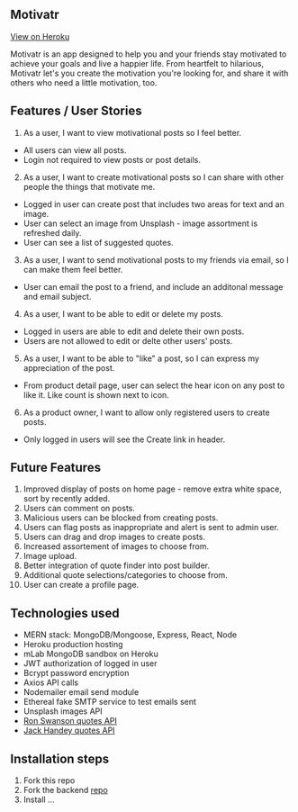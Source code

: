 ## Motivatr

[View on Heroku](https://ehl-motivatr.herokuapp.com)

Motivatr is an app designed to help you and your friends stay motivated to achieve your goals and live a happier life. From heartfelt to hilarious, Motivatr let's you create the motivation you're looking for, and share it with others who need a little motivation, too.

## Features / User Stories

1. As a user, I want to view motivational posts so I feel better.

- All users can view all posts.
- Login not required to view posts or post details.

2. As a user, I want to create motivational posts so I can share with other people the things that motivate me.

- Logged in user can create post that includes two areas for text and an image.
- User can select an image from Unsplash - image assortment is refreshed daily.
- User can see a list of suggested quotes.

3. As a user, I want to send motivational posts to my friends via email, so I can make them feel better.

- User can email the post to a friend, and include an additonal message and email subject.

4. As a user, I want to be able to edit or delete my posts.

- Logged in users are able to edit and delete their own posts.
- Users are not allowed to edit or delte other users' posts.

5. As a user, I want to be able to "like" a post, so I can express my appreciation of the post.

- From product detail page, user can select the hear icon on any post to like it. Like count is shown next to icon.

6. As a product owner, I want to allow only registered users to create posts.

- Only logged in users will see the Create link in header.

## Future Features

1. Improved display of posts on home page - remove extra white space, sort by recently added.
2. Users can comment on posts.
3. Malicious users can be blocked from creating posts.
4. Users can flag posts as inappropriate and alert is sent to admin user.
5. Users can drag and drop images to create posts.
6. Increased assortement of images to choose from.
7. Image upload.
8. Better integration of quote finder into post builder.
9. Additional quote selections/categories to choose from.
10. User can create a profile page.

## Technologies used

- MERN stack: MongoDB/Mongoose, Express, React, Node
- Heroku production hosting
- mLab MongoDB sandbox on Heroku
- JWT authorization of logged in user
- Bcrypt password encryption
- Axios API calls
- Nodemailer email send module
- Ethereal fake SMTP service to test emails sent
- Unsplash images API
- [Ron Swanson quotes API](https://github.com/jamesseanwright/ron-swanson-quotes)
- [Jack Handey quotes API](https://github.com/andrewmundy/jackhandeyapi)

## Installation steps

1. Fork this repo
2. Fork the backend [repo](https://github.com/EmilyHLane/WDI-finalProject-Motivatr)
3. Install ...
